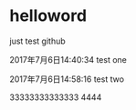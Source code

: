 # helloword
just test github



2017年7月6日14:40:34
test one



2017年7月6日14:58:16
test two


33333333333333
4444
